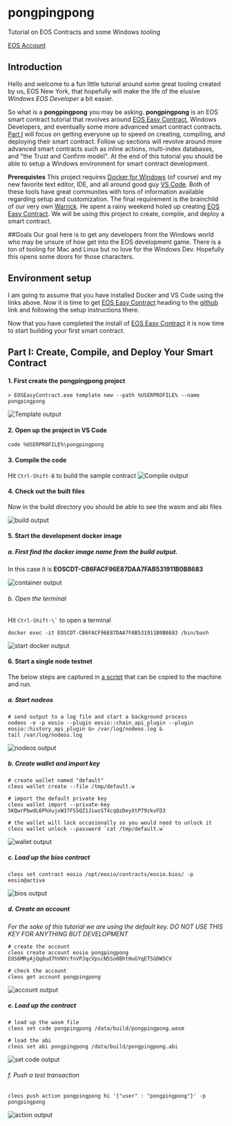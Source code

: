 # pongpingpong
Tutorial on EOS Contracts and some Windows tooling

[EOS Account](https://bloks.io/account/pongpingpong)

## Introduction
Hello and welcome to a fun little tutorial around some great tooling created by us, EOS New York, that hopefully will make the life of the elusive *Windows EOS Developer* a bit easier.

So what is a **pongpingpong** you may be asking. **pongpingpong** is an EOS smart contract tutorial that revolves around [EOS Easy Contract](https://github.com/eosnewyork/EOSEasyContract), Windows Developers, and eventually some more advanced smart contract contracts. [Part I](#Part-I:-Create,-Compile,-and-Deploy-Your-Smart-Contract) will focus on getting everyone up to speed on creating, compiling, and deploying their smart contract. Follow up sections will revolve around more advanced smart contracts such as inline actions, multi-index databases, and "the Trust and Confirm model". At the end of this tutorial you should be able to setup a Windows environment for smart contract development.

**Prerequistes**
This project requires [Docker for Windows](https://www.docker.com/get-started) (of course) and my new favorite text editor, IDE, and all around good guy [VS Code](https://code.visualstudio.com/download). Both of these tools have great communites with tons of information available regarding setup and customization. The final requirement is the brainchild of our very own [Warrick](https://github.com/eosnewyork/EOSEasyContract/commits?author=warrick-eosny). He spent a rainy weekend holed up creating [EOS Easy Contract](https://github.com/eosnewyork/EOSEasyContract). We will be using this project to create, compile, and deploy a smart contract.

##Goals
Our goal here is to get any developers from the Windows world who may be unsure of how get into the EOS development game. There is a ton of tooling for Mac and Linux but no love for the Windows Dev. Hopefully this opens some doors for those characters.

## Environment setup
I am going to assume that you have installed Docker and VS Code using the links above.  Now it is time to get [EOS Easy Contract](https://github.com/eosnewyork/EOSEasyContract) heading to the [github](https://github.com/eosnewyork/EOSEasyContract) link and following the setup instructions there.

Now that you have completed the install of [EOS Easy Contract](https://github.com/eosnewyork/EOSEasyContract) it is now time to start building your first smart contract.

## Part I: Create, Compile, and Deploy Your Smart Contract

#### 1. First create the pongpingpong project
```
> EOSEasyContract.exe template new --path %USERPROFILE% --name pongpingpong
```
![Template output ](images/template_creation_output.png?raw=true)

#### 2. Open up the project in VS Code
```
code %USERPROFILE%\pongpingpong
```

#### 3. Compile the code
Hit ```Ctrl-Shift-B``` to build the sample contract
![Compile output](images/build_sample_contract_output.png?raw=true)

#### 4. Check out the built files
Now in the build directory you should be able to see the wasm and abi files

![build output](images/build_output.png?raw=true)

#### 5. Start the development docker image
##### a. First find the docker image name from the build output. 
In this case it is **EOSCDT-CB6FACF96E87DAA7FAB531911B0B8683**

![container output](images/container_output.png?raw=true)

###### b. Open the terminal
Hit ``` Ctrl-Shift-\` ``` to open a terminal

```
docker exec -it EOSCDT-CB6FACF96E87DAA7FAB531911B0B8683 /bin/bash
```
![start docker output](images/start_docker_output.png?raw=true)

#### 6. Start a single node testnet
The below steps are captured in [a script](scripts\setup_env.sh) that can be copied to the machine and run.

##### a. Start nodeos
```
# send output to a log file and start a background process
nodeos -e -p eosio --plugin eosio::chain_api_plugin --plugin eosio::history_api_plugin &> /var/log/nodeos.log & 
tail /var/log/nodeos.log
```
![nodeos output](images/nodeos_output.log.png?raw=true)

##### b. Create wallet and import key
```
# create wallet named "default"
cleos wallet create --file /tmp/default.w

# import the default private key
cleos wallet import --private-key 5KQwrPbwdL6PhXujxW37FSSQZ1JiwsST4cqQzDeyXtP79zkvFD3

# the wallet will lock occasionally so you would need to unlock it
cleos wallet unlock --password `cat /tmp/default.w`
```
![wallet output](images/wallet_output.png?raw=true)

##### c. Load up the bios contract
```
cleos set contract eosio /opt/eosio/contracts/eosio.bios/ -p eosio@active
```

![bios output](images/bios_output.png?raw=true)

##### d. Create an account
*For the sake of this tutorial we are using the default key. DO NOT USE THIS KEY FOR ANYTHING BUT DEVELOPMENT*
```
# create the account
cleos create account eosio pongpingpong EOS6MRyAjQq8ud7hVNYcfnVPJqcVpscN5So8BhtHuGYqET5GDW5CV 

# check the account
cleos get account pongpingpong
```

![account output](images/account_output.png?raw=true)

##### e. Load up the contract
```
# load up the wasm file
cleos set code pongpingpong /data/build/pongpingpong.wasm

# load the abi
cleos set abi pongpingpong /data/build/pongpingpong.abi
```
![set code output](images/set_code_output.png?raw=true)

###### f. Push a test transaction
```
cleos push action pongpingpong hi '{"user" : "pongpingpong"}' -p pongpingpong
```

![action output](images/action_output.png?raw=true)

